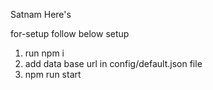 Satnam Here's 



for-setup follow below setup 

1) run npm i 
2) add data base url in config/default.json file
3) npm run start

